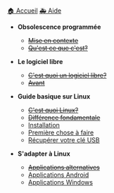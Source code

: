 <a id="home" href='./'>🏠 Accueil</a>
<a id="aide" href='https://discord.gg/EGntMDp' target='blank'>🚑 Aide</a>
- **Obsolescence programmée**
  - [~~Mise en contexte~~](/1/Mise_en_contexte.md)
  - [~~Qu'est ce que c'est?~~](/1/description.md)

- **Le logiciel libre**
  - [~~C'est quoi un logiciel libre?~~](/2/description.md)
  - [~~Avant~~](/2/avant.md)

- **Guide basique sur Linux**
  - [~~C'est quoi Linux?~~](/3/linux.md)
  - [~~Différence fondamentale~~](/3/difference.md)
  - [Installation](/3/installation.md)
  - [Première chose à faire](/3/apres.md)
  - [Récupérer votre clé USB](/3/usb.md)

- **S'adapter à Linux**
  - [~~Applications alternatives~~](/4/alternatives.md)
  - [Applications Android](/4/android.md)
  - [Applications Windows](4/wine.md)
